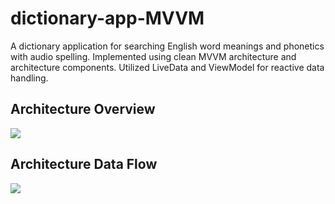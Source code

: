 # dictionary-app-MVVM
A dictionary application for searching English word meanings and phonetics with audio spelling. Implemented using clean MVVM architecture and architecture components. Utilized LiveData and ViewModel for reactive data handling.

## Architecture Overview
![](https://asikur-android-projects.s3.ap-southeast-2.amazonaws.com/dictionaryapp/flow/architecture+overview.png)

## Architecture Data Flow
[![](https://mermaid.ink/img/pako:eNptUcGKwjAQ_ZUwUAqL3YPHHARhLx4EWcGL8RCaYXfQJiVOK6X0302T1SjsnN689_KYzIxQO4MgoShGssRSjCX_YoOlLI3253KaikLZK2vGL9I_XjdVv1RWhFrXTD3xIKpqJQ6Et22IuiTt2UbxG1t3JXZ--E995CQte99zhbLJEGd5tY2Jnyuj48cphe82mQxNJC3yzflzFv6IIL7AlTAURnNW-0G39Gmwf75IYIIFNOgbTSasMM6hIK5PgQxw3qACZWef7tjtB1uDZN_hArrW5J0-SDTzl7bpJPEy0x1oWoLt?type=png)](https://mermaid.live/edit#pako:eNptUcGKwjAQ_ZUwUAqL3YPHHARhLx4EWcGL8RCaYXfQJiVOK6X0302T1SjsnN689_KYzIxQO4MgoShGssRSjCX_YoOlLI3253KaikLZK2vGL9I_XjdVv1RWhFrXTD3xIKpqJQ6Et22IuiTt2UbxG1t3JXZ--E995CQte99zhbLJEGd5tY2Jnyuj48cphe82mQxNJC3yzflzFv6IIL7AlTAURnNW-0G39Gmwf75IYIIFNOgbTSasMM6hIK5PgQxw3qACZWef7tjtB1uDZN_hArrW5J0-SDTzl7bpJPEy0x1oWoLt)


